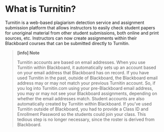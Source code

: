 # What is Turnitin?

Turnitin is a web-based plagiarism detection service and assignment submission platform that allows instructors to easily check student papers for unoriginal material from other student submissions, both online and print sources, etc. Instructors can now create assignments within their Blackboard courses that can be submitted directly to Turnitin.

> **[info] Note**
>
> Turnitin accounts are based on email addresses. When you use Turnitin within Blackboard, it automatically sets up an account based on your email address that Blackboard has on record. If you have used Turnitin in the past, outside of Blackboard, the Blackboard email address may or may not match your previous Turnitin account. So, if you log into Turnitin.com using your pre-Blackboard email address, you may or may not see your Blackboard assignments, depending on whether the email addresses match. Student accounts are also automatically created by Turnitin within Blackboard. If you’ve used Turnitin outside of Blackboard, you had to provide a Class ID and Enrollment Password so the students could join your class. This tedious step is no longer necessary, since the roster is derived from Blackboard.

